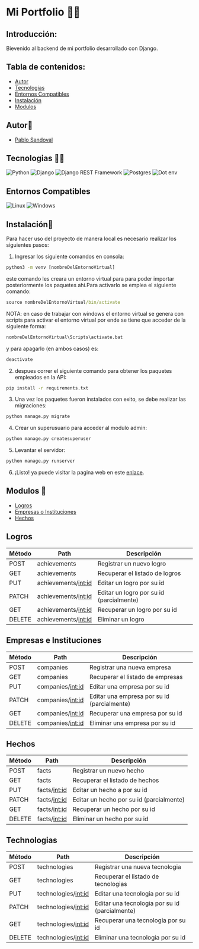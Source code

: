 # Mi Portfolio 👨‍💻

## Introducción:

Bievenido al backend de mi portfolio desarrollado con Django.

## Tabla de contenidos:

- [Autor](#autor👀)
- [Tecnologias](#tecnologias-👨‍💻)
- [Entornos Compatibles](#entornos-compatibles-💻)
- [Instalación](#instalación🤖)
- [Modulos](#modulos-🚨)

## Autor👀

- [Pablo Sandoval](https://github.com/SPablo2191)

## Tecnologias 👨‍💻

![Python](https://img.shields.io/badge/Python-3.11.2-brightgreen.svg)
![Django](https://img.shields.io/badge/Django-4.2.2-green.svg)
![Django REST Framework](https://img.shields.io/badge/djangorestframework-3.14.0-success.svg)
![Postgres](https://img.shields.io/badge/PostgreSQL-15.2-blue.svg)
![Dot env](https://img.shields.io/badge/dotenv-1.0-orange.svg)

## Entornos Compatibles
![Linux](https://img.shields.io/badge/Linux-compatible-green)
![Windows](https://img.shields.io/badge/Windows-compatible-green)

## Instalación🤖

Para hacer uso del proyecto de manera local es necesario realizar los siguientes pasos:

1. Ingresar los siguiente comandos en consola:

```cmd
python3 -m venv [nombreDelEntornoVirtual]
```

este comando les creara un entorno virtual para para poder importar posteriormente los paquetes ahi.Para activarlo se emplea el siguiente comando:

```cmd
source nombreDelEntornoVirtual/bin/activate
```

NOTA: en caso de trabajar con windows el entorno virtual se genera con scripts para activar el entorno virtual por ende se tiene que acceder de la siguiente forma:

```cmd
nombreDelEntornoVirtual\Scripts\activate.bat
```

y para apagarlo (en ambos casos) es:

```cmd
deactivate
```

2. despues correr el siguiente comando para obtener los paquetes empleados en la API:

```cmd
pip install -r requirements.txt
```

3. Una vez los paquetes fueron instalados con exito, se debe realizar las migraciones:

```cmd
python manage.py migrate
```

4. Crear un superusuario para acceder al modulo admin:

```cmd
python manage.py createsuperuser
```

5. Levantar el servidor:

```cmd
python manage.py runserver
```

6. ¡Listo! ya puede visitar la pagina web en este [enlace](http://127.0.0.1:8000/).

## Modulos 🚨
- [Logros](#Logros)
- [Empresas o Instituciones](#empresas-e-instituciones)
- [Hechos](#hechos)
## Logros
| Método | Path | Descripción |
| ------ | -------- | ----------- |
| POST    | achievements | Registrar un nuevo logro |
| GET   | achievements | Recuperar el listado de logros |
| PUT    | achievements/<int:id> | Editar un logro por su id |
| PATCH    | achievements/<int:id> | Editar un logro por su id (parcialmente) |
| GET    | achievements/<int:id> | Recuperar un logro por su id |
| DELETE    | achievements/<int:id> | Eliminar un logro |

## Empresas e Instituciones
| Método | Path | Descripción |
| ------ | -------- | ----------- |
| POST    | companies | Registrar una nueva empresa |
| GET   | companies | Recuperar el listado de empresas |
| PUT    | companies/<int:id> | Editar una empresa por su id |
| PATCH    | companies/<int:id> | Editar una empresa por su id (parcialmente) |
| GET    | companies/<int:id> | Recuperar una empresa por su id |
| DELETE    | companies/<int:id> | Eliminar una empresa por su id |

## Hechos
| Método | Path | Descripción |
| ------ | -------- | ----------- |
| POST    | facts | Registrar un nuevo hecho |
| GET   | facts | Recuperar el listado de hechos |
| PUT    | facts/<int:id> | Editar un hecho a por su id |
| PATCH    | facts/<int:id> | Editar un hecho por su id (parcialmente) |
| GET    | facts/<int:id> | Recuperar un hecho por su id |
| DELETE    | facts/<int:id> | Eliminar un hecho por su id |

## Technologias
| Método | Path | Descripción |
| ------ | -------- | ----------- |
| POST    | technologies | Registrar una nueva tecnologia |
| GET   | technologies | Recuperar el listado de tecnologias |
| PUT    | technologies/<int:id> | Editar una tecnologia por su id |
| PATCH    | technologies/<int:id> | Editar una tecnologia por su id (parcialmente) |
| GET    | technologies/<int:id> | Recuperar una tecnologia por su id |
| DELETE    | technologies/<int:id> | Eliminar una tecnologia por su id |
